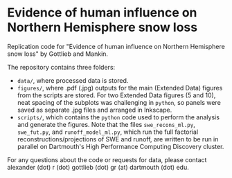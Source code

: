 # Evidence of human influence on Northern Hemisphere snow loss
Replication code for "Evidence of human influence on Northern Hemisphere snow loss" by Gottlieb and Mankin.

The repository contains three folders:
- `data/`, where processed data is stored.
- `figures/`, where .pdf (.jpg) outputs for the main (Extended Data) figures from the scripts are stored. For two Extended Data figures (5 and 10), neat spacing of the subplots was challenging in `python`, so panels were saved as separate .jpg files and arranged in Inkscape.
- `scripts/`, which contains the `python` code used to perform the analysis and generate the figures. Note that the files `swe_recons_ml.py`, `swe_fut.py`, and `runoff_model_ml.py`, which run the full factorial reconstructions/projections of SWE and runoff, are written to be run in parallel on Dartmouth's High Performance Computing Discovery cluster.

For any questions about the code or requests for data, please contact alexander (dot) r (dot) gottlieb (dot) gr (at) dartmouth (dot) edu.
